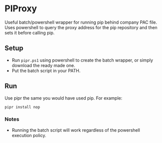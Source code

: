 # PIProxy

Useful batch/powershell wrapper for running pip behind company PAC file.
Uses powershell to query the proxy address for the pip repository and then sets it before calling pip.


## Setup
- Run `pipr.ps1` using powershell to create the batch wrapper, or simply download the ready made one.
- Put the batch script in your PATH.

## Run
Use pipr the same you would have used pip. For example:
```
pipr install nop
```
### Notes
* Running the batch script will work regardless of the powershell execution policy.
